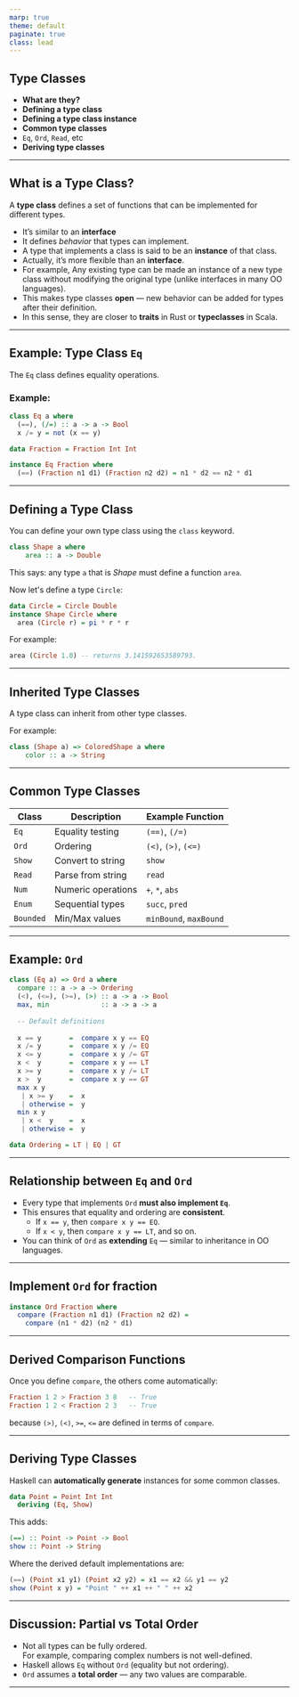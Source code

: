```yaml
---
marp: true
theme: default
paginate: true
class: lead
---
```



## Type Classes
- **What are they?**
- **Defining a type class**
- **Defining a type class instance**
- **Common type classes**
- `Eq`, `Ord`, `Read`, etc
- **Deriving type classes**

---

## What is a Type Class?

A **type class** defines a set of functions that can be implemented for different types.

* It’s similar to an **interface**
* It defines *behavior* that types can implement.
* A type that implements a class is said to be an **instance** of that class.
* Actually, it’s more flexible than an **interface**.
* For example, Any existing type can be made an instance of a new type class without modifying the original type (unlike interfaces in many OO languages).
* This makes type classes **open** — new behavior can be added for types after their definition.
* In this sense, they are closer to **traits** in Rust or **typeclasses** in Scala.

---

## Example: Type Class `Eq`

The `Eq` class defines equality operations.

### Example:
```haskell
class Eq a where
  (==), (/=) :: a -> a -> Bool
  x /= y = not (x == y)
```
```haskell
data Fraction = Fraction Int Int

instance Eq Fraction where
  (==) (Fraction n1 d1) (Fraction n2 d2) = n1 * d2 == n2 * d1
```
---

## Defining a Type Class

You can define your own type class using the `class` keyword.

```haskell
class Shape a where
    area :: a -> Double
```

This says: any type `a` that is *Shape* must define a function `area`.

Now let's define a type `Circle`:

```Haskell
data Circle = Circle Double
instance Shape Circle where
  area (Circle r) = pi * r * r
```
For example:
```haskell
area (Circle 1.0) -- returns 3.141592653589793.
```

---

## Inherited Type Classes

A type class can inherit from other type classes.

For example: 

```haskell
class (Shape a) => ColoredShape a where
    color :: a -> String
```

---

## Common Type Classes

| Class | Description | Example Function |
|-------|--------------|------------------|
| `Eq` | Equality testing | `(==)`, `(/=)` |
| `Ord` | Ordering | `(<)`, `(>)`, `(<=)` |
| `Show` | Convert to string | `show` |
| `Read` | Parse from string | `read` |
| `Num` | Numeric operations | `+`, `*`, `abs` |
| `Enum` | Sequential types | `succ`, `pred` |
| `Bounded` | Min/Max values | `minBound`, `maxBound` |

---
## Example: `Ord`

```haskell
class (Eq a) => Ord a where
  compare :: a -> a -> Ordering
  (<), (<=), (>=), (>) :: a -> a -> Bool
  max, min             :: a -> a -> a
  
  -- Default definitions
  
  x == y       =  compare x y == EQ
  x /= y       =  compare x y /= EQ
  x <= y       =  compare x y /= GT
  x <  y       =  compare x y == LT
  x >= y       =  compare x y /= LT
  x >  y       =  compare x y == GT
  max x y 
   | x >= y    =  x
   | otherwise =  y
  min x y
   | x <  y    =  x
   | otherwise =  y

data Ordering = LT | EQ | GT

```
--- 

## Relationship between `Eq` and `Ord`

- Every type that implements `Ord` **must also implement `Eq`**.  
- This ensures that equality and ordering are **consistent**.  
  - If `x == y`, then `compare x y == EQ`.
  - If `x < y`, then `compare x y == LT`, and so on.
- You can think of `Ord` as **extending** `Eq` — similar to inheritance in OO languages.

---  

## Implement `Ord` for fraction

```haskell
instance Ord Fraction where
  compare (Fraction n1 d1) (Fraction n2 d2) =
    compare (n1 * d2) (n2 * d1)
```
---

## Derived Comparison Functions

Once you define `compare`, the others come automatically:

```haskell
Fraction 1 2 > Fraction 3 8   -- True
Fraction 1 2 < Fraction 2 3   -- True
```

because `(>)`, `(<)`, `>=`, `<=` are defined in terms of `compare`.

---

## Deriving Type Classes

Haskell can **automatically generate** instances for some common classes.

```haskell
data Point = Point Int Int
  deriving (Eq, Show)
```

This adds:
```haskell
(==) :: Point -> Point -> Bool
show :: Point -> String
```
Where the derived default implementations are:
```haskell
(==) (Point x1 y1) (Point x2 y2) = x1 == x2 && y1 == y2
show (Point x y) = "Point " ++ x1 ++ " " ++ x2
```

---

## Discussion: Partial vs Total Order

- Not all types can be fully ordered.  
  For example, comparing complex numbers is not well-defined.  
- Haskell allows `Eq` without `Ord` (equality but not ordering).  
- `Ord` assumes a **total order** — any two values are comparable.
---
